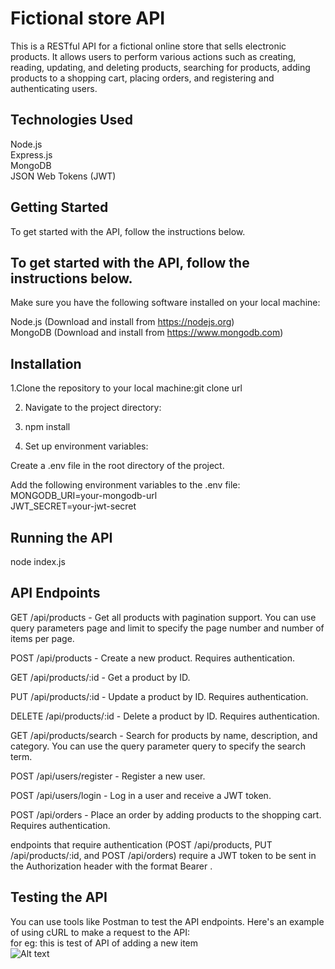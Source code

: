 # Fictional store API

This is a RESTful API for a fictional online store that sells electronic products. It allows users to perform various actions such as creating, reading, updating, and deleting products, searching for products, adding products to a shopping cart, placing orders, and registering and authenticating users.

## Technologies Used

Node.js </br>
Express.js </br>
MongoDB </br>
JSON Web Tokens (JWT)

## Getting Started

To get started with the API, follow the instructions below.

## To get started with the API, follow the instructions below.

Make sure you have the following software installed on your local machine:

Node.js (Download and install from https://nodejs.org)</br>
MongoDB (Download and install from https://www.mongodb.com)

## Installation

1.Clone the repository to your local machine:git clone url
  
2. Navigate to the project directory:

3. npm install 

4. Set up environment variables:

Create a .env file in the root directory of the project.

Add the following environment variables to the .env file:
MONGODB_URI=your-mongodb-url </br>
JWT_SECRET=your-jwt-secret
  
## Running the API
  node index.js
  
## API Endpoints
  
GET /api/products - Get all products with pagination support. You can use query parameters page and limit to specify the page number and number of items per page.

POST /api/products - Create a new product. Requires authentication.

GET /api/products/:id - Get a product by ID.

PUT /api/products/:id - Update a product by ID. Requires authentication.

DELETE /api/products/:id - Delete a product by ID. Requires authentication.

GET /api/products/search - Search for products by name, description, and category. You can use the query parameter query to specify the search term.

POST /api/users/register - Register a new user.

POST /api/users/login - Log in a user and receive a JWT token.

POST /api/orders - Place an order by adding products to the shopping cart. Requires authentication.
  
endpoints that require authentication (POST /api/products, PUT /api/products/:id, and POST /api/orders) require a JWT token to be sent in the Authorization header with the format Bearer <token>.
  
## Testing the API
  
You can use tools like Postman to test the API endpoints. Here's an example of using cURL to make a request to the API:</br>
for eg: this is test of API of adding a new  item  
![Alt text](./screenshots/image.jpeg)


